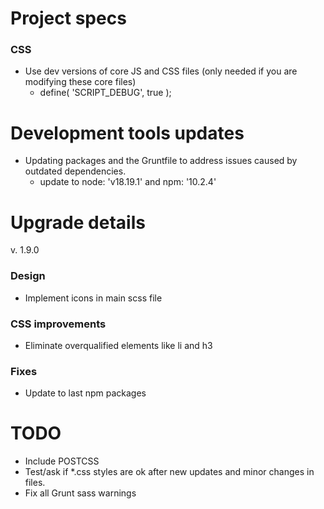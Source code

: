 

# Project specs
### CSS
* Use dev versions of core JS and CSS files (only needed if you are modifying these core files)
	* define( 'SCRIPT_DEBUG', true );



# Development tools updates
* Updating packages and the Gruntfile to address issues caused by outdated dependencies.
  * update to node: 'v18.19.1' and npm: '10.2.4'


# Upgrade details

v. 1.9.0
### Design
* Implement icons in main scss file

### CSS improvements
* Eliminate overqualified elements like li and h3

### Fixes
* Update to last npm packages

# TODO
* Include POSTCSS
* Test/ask if *.css styles are ok after new updates and minor changes in files.
* Fix all Grunt sass warnings


